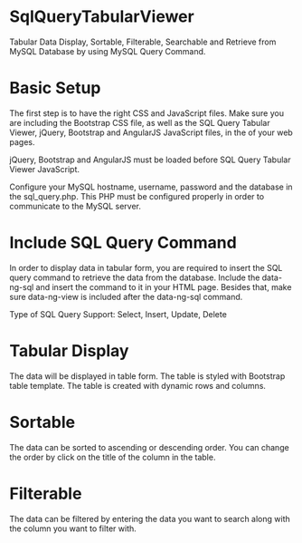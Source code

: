 # SqlQueryTabularViewer
Tabular Data Display, Sortable, Filterable, Searchable and Retrieve from MySQL Database by using MySQL Query Command.

# Basic Setup
The first step is to have the right CSS and JavaScript files. Make sure you are including the Bootstrap CSS file, as well as the SQL Query Tabular Viewer, jQuery, Bootstrap and AngularJS JavaScript files, in the <head> of your web pages.


jQuery, Bootstrap and AngularJS must be loaded before SQL Query Tabular Viewer JavaScript.

Configure your MySQL hostname, username, password and the database in the sql_query.php. This PHP must be configured properly in order to communicate to the MySQL server.


# Include SQL Query Command
In order to display data in tabular form, you are required to insert the SQL query command to retrieve the data from the database. Include the data-ng-sql and insert the command to it in your HTML page. Besides that, make sure data-ng-view is included after the data-ng-sql command.

Type of SQL Query Support: Select, Insert, Update, Delete


# Tabular Display
The data will be displayed in table form. The table is styled with Bootstrap table template. The table is created with dynamic rows and columns.


# Sortable
The data can be sorted to ascending or descending order. You can change the order by click on the title of the column in the table.


# Filterable
The data can be filtered by entering the data you want to search along with the column you want to filter with.
